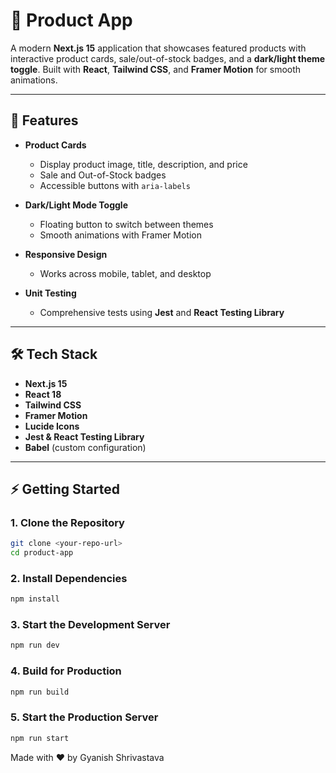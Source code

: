 # 🌟 Product App

A modern **Next.js 15** application that showcases featured products with interactive product cards, sale/out-of-stock badges, and a **dark/light theme toggle**. Built with **React**, **Tailwind CSS**, and **Framer Motion** for smooth animations.

---

## 🚀 Features

- **Product Cards**  
  - Display product image, title, description, and price  
  - Sale and Out-of-Stock badges  
  - Accessible buttons with `aria-labels`  

- **Dark/Light Mode Toggle**  
  - Floating button to switch between themes  
  - Smooth animations with Framer Motion  

- **Responsive Design**  
  - Works across mobile, tablet, and desktop  

- **Unit Testing**  
  - Comprehensive tests using **Jest** and **React Testing Library**

---

## 🛠 Tech Stack

- **Next.js 15**  
- **React 18**  
- **Tailwind CSS**  
- **Framer Motion**  
- **Lucide Icons**  
- **Jest & React Testing Library**  
- **Babel** (custom configuration)

---

## ⚡ Getting Started

### 1. Clone the Repository
```bash
git clone <your-repo-url>
cd product-app
```

### 2. Install Dependencies
```bash
npm install
```

### 3. Start the Development Server
```bash
npm run dev
```

### 4. Build for Production
```bash
npm run build
```

### 5. Start the Production Server
```bash
npm run start
```


Made with ❤️ by Gyanish Shrivastava




